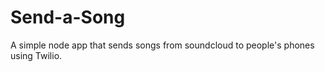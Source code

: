 Send-a-Song
===========

A simple node app that sends songs from soundcloud to people's phones using Twilio.
